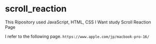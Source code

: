 # scroll_reaction
This Ripository used JavaScript, HTML, CSS
I Want study Scroll Reaction Page

I refer to the following page.
`https://www.apple.com/jp/macbook-pro-16/`